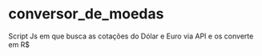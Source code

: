 # conversor_de_moedas
Script Js em que busca as cotações do Dólar e Euro via API e os converte em R$
